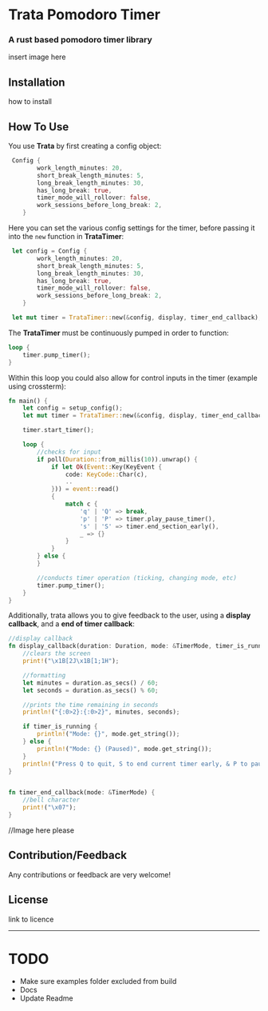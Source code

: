 # Trata Pomodoro Timer
### A rust based pomodoro timer library
insert image here

## Installation
 how to install

## How To Use

You use **Trata** by first creating a config object:
```rust
 Config {
        work_length_minutes: 20,
        short_break_length_minutes: 5,
        long_break_length_minutes: 30,
        has_long_break: true,
        timer_mode_will_rollover: false,
        work_sessions_before_long_break: 2,
    }
```
Here you can set the various config settings for the timer, before passing it into the `new` function in **TrataTimer**:
```rust
 let config = Config {
        work_length_minutes: 20,
        short_break_length_minutes: 5,
        long_break_length_minutes: 30,
        has_long_break: true,
        timer_mode_will_rollover: false,
        work_sessions_before_long_break: 2,
    }

 let mut timer = TrataTimer::new(&config, display, timer_end_callback);

```
The **TrataTimer** must be continuously pumped in order to function:
```rust
loop {
    timer.pump_timer();
}
```

Within this loop you could also allow for control inputs in the timer (example using crossterm):
```rust
fn main() {
    let config = setup_config();
    let mut timer = TrataTimer::new(&config, display, timer_end_callback);

    timer.start_timer();

    loop {
        //checks for input
        if poll(Duration::from_millis(10)).unwrap() {
            if let Ok(Event::Key(KeyEvent {
                code: KeyCode::Char(c),
                ..
            })) = event::read()
            {
                match c {
                    'q' | 'Q' => break,
                    'p' | 'P' => timer.play_pause_timer(),
                    's' | 'S' => timer.end_section_early(),
                    _ => {}
                }
            }
        } else {
        }

        //conducts timer operation (ticking, changing mode, etc)
        timer.pump_timer();
    }
}
```
Additionally, trata allows you to give feedback to the user, using a **display callback**, and a **end of timer callback**:

```rust
//display callback
fn display_callback(duration: Duration, mode: &TimerMode, timer_is_running: bool) {
    //clears the screen
    print!("\x1B[2J\x1B[1;1H");

    //formatting
    let minutes = duration.as_secs() / 60;
    let seconds = duration.as_secs() % 60;

    //prints the time remaining in seconds
    println!("{:0>2}:{:0>2}", minutes, seconds);

    if timer_is_running {
        println!("Mode: {}", mode.get_string());
    } else {
        println!("Mode: {} (Paused)", mode.get_string());
    }
    println!("Press Q to quit, S to end current timer early, & P to pause the timer.");
}


fn timer_end_callback(mode: &TimerMode) {
    //bell character
    print!("\x07");
}
```
//Image here please

## Contribution/Feedback
Any contributions or feedback are very welcome!

## License
link to licence


---
# TODO
- Make sure examples folder excluded from build
- Docs
- Update Readme